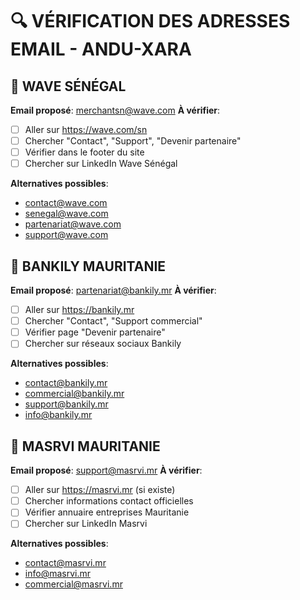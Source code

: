 # 🔍 VÉRIFICATION DES ADRESSES EMAIL - ANDU-XARA

## 🌊 WAVE SÉNÉGAL
**Email proposé**: merchantsn@wave.com
**À vérifier**:
- [ ] Aller sur https://wave.com/sn
- [ ] Chercher "Contact", "Support", "Devenir partenaire"
- [ ] Vérifier dans le footer du site
- [ ] Chercher sur LinkedIn Wave Sénégal

**Alternatives possibles**:
- contact@wave.com
- senegal@wave.com  
- partenariat@wave.com
- support@wave.com

## 🏦 BANKILY MAURITANIE
**Email proposé**: partenariat@bankily.mr
**À vérifier**:
- [ ] Aller sur https://bankily.mr
- [ ] Chercher "Contact", "Support commercial"
- [ ] Vérifier page "Devenir partenaire"
- [ ] Chercher sur réseaux sociaux Bankily

**Alternatives possibles**:
- contact@bankily.mr
- commercial@bankily.mr
- support@bankily.mr
- info@bankily.mr

## 💼 MASRVI MAURITANIE
**Email proposé**: support@masrvi.mr
**À vérifier**:
- [ ] Aller sur https://masrvi.mr (si existe)
- [ ] Chercher informations contact officielles
- [ ] Vérifier annuaire entreprises Mauritanie
- [ ] Chercher sur LinkedIn Masrvi

**Alternatives possibles**:
- contact@masrvi.mr
- info@masrvi.mr
- commercial@masrvi.mr
